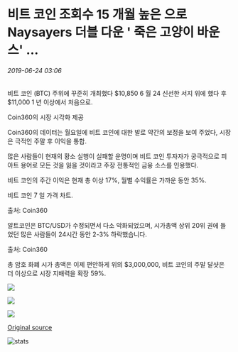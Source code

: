 # 비트 코인 조회수 15 개월 높은 으로 Naysayers 더블 다운 ' 죽은 고양이 바운스' ...

###### 2019-06-24 03:06

비트 코인 (BTC) 주위에 꾸준히 개최했다 $10,850 6 월 24 신선한 서지 위에 했다 후 $11,000 1 년 이상에서 처음으로.

Coin360의 시장 시각화 제공

Coin360의 데이터는 월요일에 비트 코인에 대한 발로 약간의 보정을 보여 주었다, 시장은 극적인 주말 후 이익을 통합.

많은 사람들이 현재의 황소 실행이 실패할 운명이며 비트 코인 투자자가 궁극적으로 피아트 용어로 모든 것을 잃을 것이라고 주장 전통적인 금융 소스를 인용했다.

비트 코인의 주간 이익은 현재 총 이상 17%, 월별 수익률은 가까운 동안 35%.

비트 코인 7 일 가격 차트.

출처: Coin360

알트코인은 BTC/USD가 수정되면서 다소 악화되었으며, 시가총액 상위 20위 권에 들었던 많은 사람들이 24시간 동안 2-3% 하락했습니다.

출처: Coin360

총 암호 화폐 시가 총액은 이제 편안하게 위의 $3,000,000, 비트 코인의 주말 달샷은 더 이상으로 시장 지배력을 확장 59%.

![](https://s3.cointelegraph.com/storage/uploads/view/cbc34f3fee5df1e210bea7d3c1d6d277.png)

![](https://s3.cointelegraph.com/storage/uploads/view/6bf3b330861ed650220967707eb95a7a.png)

![](https://s3.cointelegraph.com/storage/uploads/view/2c2b9e2df5152c380b15de4e9b058291.png)

[Original source](https://cointelegraph.com/news/bitcoin-hits-15-month-high-as-naysayers-double-down-on-dead-cat-bounce)

![stats](https://c.statcounter.com/11760860/0/a89fa40b/1/ "stats")